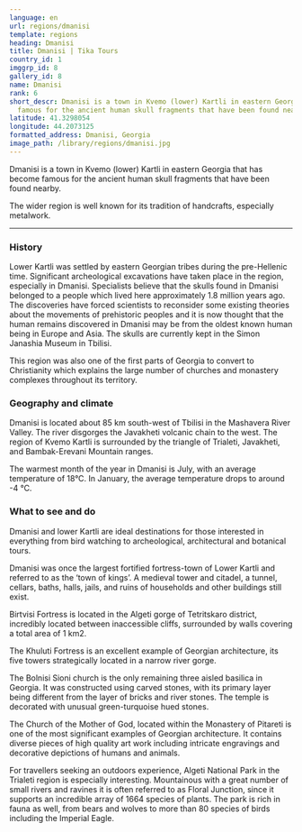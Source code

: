 ```yaml
---
language: en
url: regions/dmanisi
template: regions
heading: Dmanisi
title: Dmanisi | Tika Tours
country_id: 1
imggrp_id: 8
gallery_id: 8
name: Dmanisi
rank: 6
short_descr: Dmanisi is a town in Kvemo (lower) Kartli in eastern Georgia that has become
  famous for the ancient human skull fragments that have been found nearby.
latitude: 41.3298054
longitude: 44.2073125
formatted_address: Dmanisi, Georgia
image_path: /library/regions/dmanisi.jpg
---
```

<div class="row content-row"><!-- 1168 (1)-->

</div>

<div class="row content-row"><!-- 1169 (2)-->
<div class="col-xs-12"><!-- 1558 -->

Dmanisi is a town in Kvemo (lower) Kartli in eastern Georgia that has become famous
for the ancient human skull fragments that have been found nearby.

The wider region is well known for its tradition of handcrafts, especially metalwork.

</div>

</div>

<div class="row content-row"><!-- 1170 (3)-->
<div class="col-xs-12"><!-- 1559 -->

* * *

</div>

</div>

<div class="row content-row"><!-- 1171 (4)-->
<div class="col-xs-12 col-sm-6 col-md-6"><!-- 1560 -->

### History


Lower Kartli was settled by eastern Georgian tribes during the pre\-Hellenic time.
Significant archeological excavations have taken place in the region, especially
in Dmanisi. Specialists believe that the skulls found in Dmanisi belonged to a people
which lived here approximately 1.8 million years ago. The discoveries have forced
scientists to reconsider some existing theories about the movements of prehistoric
peoples and it is now thought that the human remains discovered in Dmanisi may be
from the oldest known human being in Europe and Asia. The skulls are currently kept
in the Simon Janashia Museum in Tbilisi.

This region was also one of the first parts of Georgia to convert to Christianity
which explains the large number of churches and monastery complexes throughout its
territory.

### Geography and climate


Dmanisi is located about 85 km south\-west of Tbilisi in the Mashavera River Valley.
The river disgorges the Javakheti volcanic chain to the west. The region of Kvemo
Kartli is surrounded by the triangle of Trialeti, Javakheti, and Bambak\-Erevani
Mountain ranges.

The warmest month of the year in Dmanisi is July, with an average temperature of
18°C. In January, the average temperature drops to around \-4 °C.

</div>

<div class="col-xs-12 col-sm-6 col-md-6"><!-- 1561 -->

### What to see and do


Dmanisi and lower Kartli are ideal destinations for those interested in everything
from bird watching to archeological, architectural and botanical tours.

Dmanisi was once the largest fortified fortress\-town of Lower Kartli and referred
to as the ‘town of kings’. A medieval tower and citadel, a tunnel, cellars, baths,
halls, jails, and ruins of households and other buildings still exist.

Birtvisi Fortress is located in the Algeti gorge of Tetritskaro district, incredibly
located between inaccessible cliffs, surrounded by walls covering a total area of
1 km2.

The Khuluti Fortress is an excellent example of Georgian architecture, its five towers
strategically located in a narrow river gorge.

The Bolnisi Sioni church is the only remaining three aisled basilica in Georgia.
It was constructed using carved stones, with its primary layer being different from
the layer of bricks and river stones. The temple is decorated with unusual green\-turquoise
hued stones.

The Church of the Mother of God, located within the Monastery of Pitareti is one
of the most significant examples of Georgian architecture. It contains diverse pieces
of high quality art work including intricate engravings and decorative depictions
of humans and animals.

For travellers seeking an outdoors experience, Algeti National Park in the Trialeti
region is especially interesting. Mountainous with a great number of small rivers
and ravines it is often referred to as Floral Junction, since it supports an incredible
array of 1664 species of plants. The park is rich in fauna as well, from bears and
wolves to more than 80 species of birds including the Imperial Eagle.

</div>

</div>
